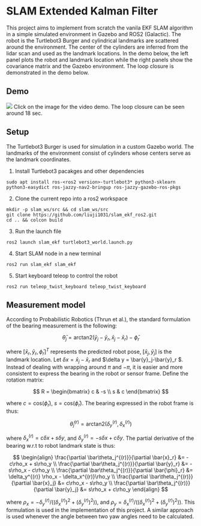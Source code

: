 # SLAM Extended Kalman Filter

This project aims to implement from scratch the vanila EKF SLAM algorithm in a simple simulated environment in Gazebo and ROS2 (Galactic). The robot is the Turtlebot3 Burger and cylindrical landmarks are scattered around the environment. The center of the cylinders are inferred from the lidar scan and used as the landmark locations. In the demo below, the left panel plots the robot and landmark location while the right panels show the covariance matrix and the Gazebo environment. The loop closure is demonstrated in the demo below. 

## Demo

[![](demo.png)](https://www.youtube.com/watch?v=xXo5oBYnuxE)
Click on the image for the video demo. The loop closure can be seen around 18 sec.

## Setup
The Turtlebot3 Burger is used for simulation in a custom Gazebo world. The landmarks of the environment consist of cylinders whose centers serve as the landmark coordinates. 
1. Install Turtlebot3 pacakges and other dependencies
```
sudo apt install ros-<ros2 version>-turtlebot3* python3-sklearn python3-easydict ros-jazzy-nav2-bringup ros-jazzy-gazebo-ros-pkgs
```
2. Clone the current repo into a ros2 workspace
```
mkdir -p slam_ws/src && cd slam_ws/src
git clone https://github.com/liuji1031/slam_ekf_ros2.git
cd .. && colcon build
```
3. Run the launch file
```
ros2 launch slam_ekf turtlebot3_world.launch.py
```
4. Start SLAM node in a new terminal
```
ros2 run slam_ekf slam_ekf
```
5. Start keyboard teleop to control the robot
```
ros2 run teleop_twist_keyboard teleop_twist_keyboard 
```

## Measurement model

According to Probabilistic Robotics (Thrun et al.), the standard formulation of the bearing measurement is the following:

$$
\bar\theta_j = \text{arctan2}(\bar{y}_j-\bar{y}_r, \bar{x}_j-\bar{x}_r)-\bar\phi_r
$$

where $[\bar{x}_r, \bar{y}_r, \bar{\phi}_r]^T$ represents the predicted robot pose, $[\bar{x}_j, \bar{y}_j]$ is the landmark location. Let $\delta x = \bar{x}_j-\bar{x}_r$ and $\delta y = \bar{y}_j-\bar{y}_r $. Instead of dealing with wrapping around $\pi$ and $-\pi$, it is easier and more consistent to express the bearing in the robot or sensor frame. Define the rotation matrix:

$$
R = \begin{bmatrix}
c & -s \\
s & c
\end{bmatrix}
$$

where $c=\text{cos}(\bar\phi_r)$, $s=\text{cos}(\bar\phi_r)$. The bearing expressed in the robot frame is thus:

$$
\bar\theta_j^{(r)} = \text{arctan2}(\delta_y^{(r)},  \delta_x^{(r)})
$$

where $\delta_x^{(r)}=c\delta x+s\delta y$, and $\delta_y^{(r)}=-s\delta x+c \delta y$. The partial derivative of the bearing w.r.t to robot landmark state is thus:

$$
\begin{align}
\frac{\partial \bar\theta_j^{(r)}}{\partial \bar{x}_r} &= -c\rho_x + s\rho_y \\
\frac{\partial \bar\theta_j^{(r)}}{\partial \bar{y}_r} &= -s\rho_x - c\rho_y \\
\frac{\partial \bar\theta_j^{(r)}}{\partial \bar{\phi}_r} &= \delta_y^{(r)} \rho_x - \delta_x^{(r)}\rho_y \\
\frac{\partial \bar\theta_j^{(r)}}{\partial \bar{x}_j} &= c\rho_x - s\rho_y \\
\frac{\partial \bar\theta_j^{(r)}}{\partial \bar{y}_j} &= s\rho_x + c\rho_y 
\end{align}
$$

where $\rho_x = -\delta_y^{(r)}/((\delta_x^{(r)})^2 + (\delta_y^{(r)})^2))$, and $\rho_y = \delta_x^{(r)}/((\delta_x^{(r)})^2 + (\delta_y^{(r)})^2))$. This formulation is used in the implementation of this project. A similar approach is used whenever the angle between two yaw angles need to be calculated.

